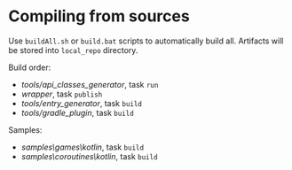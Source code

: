 # Compiling from sources

Use `buildAll.sh` or `build.bat` scripts to automatically build all. Artifacts will be stored into `local_repo` directory.

Build order:
 - *tools/api_classes_generator*, task `run`
 - *wrapper*, task `publish`
 - *tools/entry_generator*, task `build`
 - *tools/gradle_plugin*, task `build`
 
 Samples:
 - *samples\games\kotlin*, task `build`
 - *samples\coroutines\kotlin*, task `build`